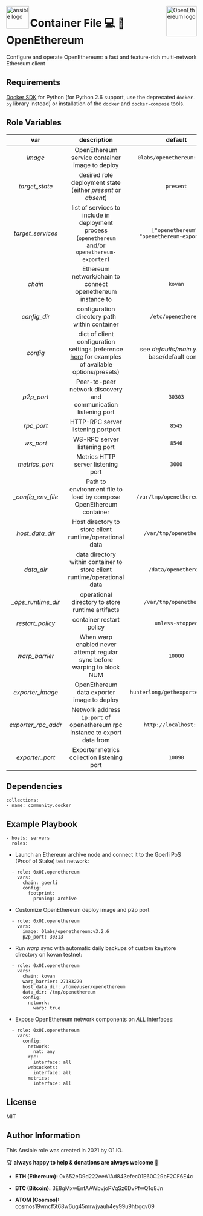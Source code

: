 <p><img src="https://code.benco.io/icon-collection/logos/ansible.svg" alt="ansible logo" title="ansible" align="left" height="60" /></p>
<p><img src="https://openethereum.github.io/images/logo-openethereum.svg" alt="OpenEthereum logo" title="open-ethereum" align="right" height="80" /></p>

Container File 💻 🔗 OpenEthereum
=========

Configure and operate OpenEthereum: a fast and feature-rich multi-network Ethereum client

Requirements
------------

[Docker SDK](https://docker-py.readthedocs.io/en/stable/) for Python (for Python 2.6 support, use the deprecated `docker-py` library instead) or installation of the `docker` and `docker-compose` tools.

Role Variables
--------------

| var | description | default |
| :---: | :---: | :---: |
| *image* | OpenEthereum service container image to deploy | `0labs/openethereum:latest` |
| *target_state* | desired role deployment state (either *present* or *absent*) | `present` |
| *target_services* | list of services to include in deployment process (`openethereum` and/or `openethereum-exporter`) | `["openethereum", "openethereum-exporter"]` |
| *chain* | Ethereum network/chain to connect openethereum instance to | `kovan` |
| *config_dir* | configuration directory path within container | `/etc/openethereum` |
| *config* | dict of client configuration settings (reference [here](https://github.com/openethereum/openethereum/tree/main/bin/oe/cli) for examples of available options/presets) | see *defaults/main.yml* for base/default config |
| *p2p_port* | Peer-to-peer network discovery and communication listening port | `30303` |
| *rpc_port* | HTTP-RPC server listening portport | `8545` |
| *ws_port* | WS-RPC server listening port | `8546` |
| *metrics_port* | Metrics HTTP server listening port | `3000` |
| *_config_env_file* | Path to environment file to load by compose OpenEthereum container | `/var/tmp/openethereum/.env` |
| *host_data_dir* | Host directory to store client runtime/operational data | `/var/tmp/openethereum` |
| *data_dir* | data directory within container to store client runtime/operational data | `/data/openethereum` |
| *_ops_runtime_dir* | operational directory to store runtime artifacts | `/var/tmp/openethereum` |
| *restart_policy* | container restart policy | `unless-stopped` |
| *warp_barrier* | When warp enabled never attempt regular sync before warping to block NUM | `10000` |
| *exporter_image* | OpenEthereum data exporter image to deploy | `hunterlong/gethexporter:latest` |
| *exporter_rpc_addr* | Network address `ip:port` of openethereum rpc instance to export data from | `http://localhost:8545` |
| *exporter_port* | Exporter metrics collection listening port | `10090` |

Dependencies
------------
```
collections:
- name: community.docker
```
Example Playbook
----------------
```
- hosts: servers
  roles:
```

* Launch an Ethereum archive node and connect it to the Goerli PoS (Proof of Stake) test network:
```
  - role: 0x0I.openethereum
    vars:
      chain: goerli
      config:
        footprint:
          pruning: archive
```

* Customize OpenEthereum deploy image and p2p port
```
  - role: 0x0I.openethereum
    vars:
      image: 0labs/openethereum:v3.2.6
      p2p_port: 30313
```

* Run *warp* sync with automatic daily backups of custom keystore directory on kovan testnet:
```
  - role: 0x0I.openethereum
    vars:
      chain: kovan
      warp_barrier: 27183279
      host_data_dir: /home/user/openethereum
      data_dir: /tmp/openethereum
      config:
        network:
          warp: true
```

* Expose OpenEthereum network components on *ALL* interfaces:
```
  - role: 0x0I.openethereum
    vars:
      config:
        network:
          nat: any
        rpc:
          interface: all
        websockets:
          interface: all
        metrics:
          interface: all
```

License
-------

MIT

Author Information
------------------

This Ansible role was created in 2021 by O1.IO.

🏆 **always happy to help & donations are always welcome** 💸

* **ETH (Ethereum):** 0x652eD9d222eeA1Ad843efec01E60C29bF2CF6E4c

* **BTC (Bitcoin):** 3E8gMxwEnfAAWbvjoPVqSz6DvPfwQ1q8Jn

* **ATOM (Cosmos):** cosmos19vmcf5t68w6ug45mrwjyauh4ey99u9htrgqv09
